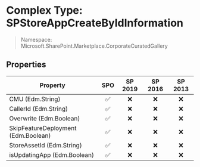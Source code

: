 # Complex Type: SPStoreAppCreateByIdInformation

> Namespace: Microsoft.SharePoint.Marketplace.CorporateCuratedGallery

## Properties

Property | SPO | SP 2019 | SP 2016 | SP 2013
----------|:---:|:-------:|:-------:|:-------:
CMU (Edm.String) | ✅ | ❌ | ❌ | ❌
CallerId (Edm.String) | ✅ | ❌ | ❌ | ❌
Overwrite (Edm.Boolean) | ✅ | ❌ | ❌ | ❌
SkipFeatureDeployment (Edm.Boolean) | ✅ | ❌ | ❌ | ❌
StoreAssetId (Edm.String) | ✅ | ❌ | ❌ | ❌
isUpdatingApp (Edm.Boolean) | ✅ | ❌ | ❌ | ❌